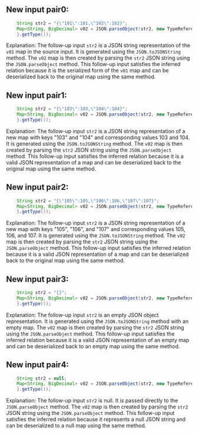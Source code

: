 ## New input pair0:
```java
    String str2 = "{\"101\":101,\"102\":102}";
    Map<String, BigDecimal> v02 = JSON.parseObject(str2, new TypeReference<Map<String, BigDecimal>>() {
    }.getType());
```
Explanation: The follow-up input `str2` is a JSON string representation of the `v01` map in the source input. It is generated using the `JSON.toJSONString` method. The `v02` map is then created by parsing the `str2` JSON string using the `JSON.parseObject` method. This follow-up input satisfies the inferred relation because it is the serialized form of the `v01` map and can be deserialized back to the original map using the same method.

## New input pair1:
```java
    String str2 = "{\"103\":103,\"104\":104}";
    Map<String, BigDecimal> v02 = JSON.parseObject(str2, new TypeReference<Map<String, BigDecimal>>() {
    }.getType());
```
Explanation: The follow-up input `str2` is a JSON string representation of a new map with keys "103" and "104" and corresponding values 103 and 104. It is generated using the `JSON.toJSONString` method. The `v02` map is then created by parsing the `str2` JSON string using the `JSON.parseObject` method. This follow-up input satisfies the inferred relation because it is a valid JSON representation of a map and can be deserialized back to the original map using the same method.

## New input pair2:
```java
    String str2 = "{\"105\":105,\"106\":106,\"107\":107}";
    Map<String, BigDecimal> v02 = JSON.parseObject(str2, new TypeReference<Map<String, BigDecimal>>() {
    }.getType());
```
Explanation: The follow-up input `str2` is a JSON string representation of a new map with keys "105", "106", and "107" and corresponding values 105, 106, and 107. It is generated using the `JSON.toJSONString` method. The `v02` map is then created by parsing the `str2` JSON string using the `JSON.parseObject` method. This follow-up input satisfies the inferred relation because it is a valid JSON representation of a map and can be deserialized back to the original map using the same method.

## New input pair3:
```java
    String str2 = "{}";
    Map<String, BigDecimal> v02 = JSON.parseObject(str2, new TypeReference<Map<String, BigDecimal>>() {
    }.getType());
```
Explanation: The follow-up input `str2` is an empty JSON object representation. It is generated using the `JSON.toJSONString` method with an empty map. The `v02` map is then created by parsing the `str2` JSON string using the `JSON.parseObject` method. This follow-up input satisfies the inferred relation because it is a valid JSON representation of an empty map and can be deserialized back to an empty map using the same method.

## New input pair4:
```java
    String str2 = null;
    Map<String, BigDecimal> v02 = JSON.parseObject(str2, new TypeReference<Map<String, BigDecimal>>() {
    }.getType());
```
Explanation: The follow-up input `str2` is null. It is passed directly to the `JSON.parseObject` method. The `v02` map is then created by parsing the `str2` JSON string using the `JSON.parseObject` method. This follow-up input satisfies the inferred relation because it represents a null JSON string and can be deserialized to a null map using the same method.